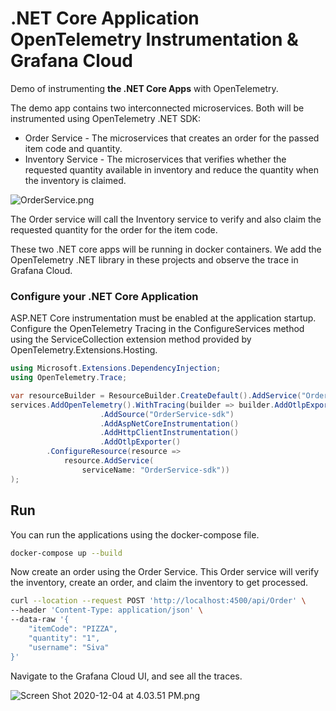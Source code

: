 # .NET Core Application OpenTelemetry Instrumentation & Grafana Cloud

Demo of instrumenting **the .NET Core Apps** with OpenTelemetry.

The demo app contains two interconnected microservices. Both will be instrumented using OpenTelemetry .NET SDK: 

* Order Service - The microservices that creates an order for the passed item code and quantity.
* Inventory Service - The microservices that verifies whether the requested quantity available in inventory and reduce the quantity when the inventory is claimed.

![OrderService.png](https://cdn.hashnode.com/res/hashnode/image/upload/v1607114382811/yH1AfrWIg.png)

The Order service will call the Inventory service to verify and also claim the requested quantity for the order for the item code.

These two .NET core apps will be running in docker containers. We add the OpenTelemetry .NET library in these projects and observe the trace in Grafana Cloud.

### Configure your .NET Core Application

ASP.NET Core instrumentation must be enabled at the application startup. Configure the OpenTelemetry Tracing in the ConfigureServices method using the ServiceCollection extension method provided by OpenTelemetry.Extensions.Hosting.

```csharp
using Microsoft.Extensions.DependencyInjection;
using OpenTelemetry.Trace;

var resourceBuilder = ResourceBuilder.CreateDefault().AddService("OrderService");
services.AddOpenTelemetry().WithTracing(builder => builder.AddOtlpExporter()
                    .AddSource("OrderService-sdk")
                    .AddAspNetCoreInstrumentation()
                    .AddHttpClientInstrumentation()
                    .AddOtlpExporter()  
        .ConfigureResource(resource =>
            resource.AddService(
                serviceName: "OrderService-sdk"))
);
```

## Run

You can run the applications using the docker-compose file.

```bash
docker-compose up --build
```

Now create an order using the Order Service. This Order service will verify the inventory, create an order, and claim the inventory to get processed.

```bash
curl --location --request POST 'http://localhost:4500/api/Order' \
--header 'Content-Type: application/json' \
--data-raw '{
    "itemCode": "PIZZA",
    "quantity": "1",
    "username": "Siva"
}'
```

Navigate to the Grafana Cloud UI, and see all the traces.

![Screen Shot 2020-12-04 at 4.03.51 PM.png](https://cdn.hashnode.com/res/hashnode/image/upload/v1607115887365/e87AmzRGB.png)
